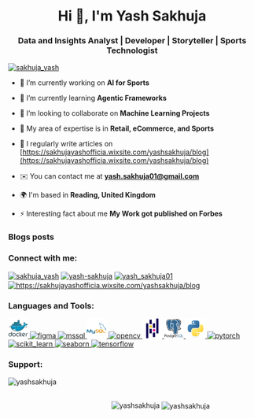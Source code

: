 <h1 align="center">Hi 👋, I'm Yash Sakhuja</h1>
<h3 align="center">Data and Insights Analyst | Developer | Storyteller | Sports Technologist</h3>


<p align="left"> <a href="https://twitter.com/sakhuja_yash" target="blank"><img src="https://img.shields.io/twitter/follow/sakhuja_yash?logo=twitter&style=for-the-badge" alt="sakhuja_yash" /></a> </p>

- 🔭 I’m currently working on **AI for Sports**

- 🌱 I’m currently learning **Agentic Frameworks**

- 👯 I’m looking to collaborate on **Machine Learning Projects**

- 🤝 My area of expertise is in **Retail, eCommerce, and Sports**

- 📝 I regularly write articles on [https://sakhujayashofficia.wixsite.com/yashsakhuja/blog](https://sakhujayashofficia.wixsite.com/yashsakhuja/blog)

- ✉️ You can contact me at **yash.sakhuja01@gmail.com**

- 🌍 I'm based in **Reading, United Kingdom**

- ⚡ Interesting fact about me **My Work got published on Forbes**

### Blogs posts
<!-- BLOG-POST-LIST:START -->
<!-- BLOG-POST-LIST:END -->

<h3 align="left">Connect with me:</h3>
<p align="left">
<a href="https://twitter.com/sakhuja_yash" target="blank"><img align="center" src="https://raw.githubusercontent.com/rahuldkjain/github-profile-readme-generator/master/src/images/icons/Social/twitter.svg" alt="sakhuja_yash" height="30" width="40" /></a>
<a href="https://linkedin.com/in/yash-sakhuja" target="blank"><img align="center" src="https://raw.githubusercontent.com/rahuldkjain/github-profile-readme-generator/master/src/images/icons/Social/linked-in-alt.svg" alt="yash-sakhuja" height="30" width="40" /></a>
<a href="https://www.hackerrank.com/yash_sakhuja01" target="blank"><img align="center" src="https://raw.githubusercontent.com/rahuldkjain/github-profile-readme-generator/master/src/images/icons/Social/hackerrank.svg" alt="yash_sakhuja01" height="30" width="40" /></a>
<a href="/https://sakhujayashofficia.wixsite.com/yashsakhuja/blog" target="blank"><img align="center" src="https://raw.githubusercontent.com/rahuldkjain/github-profile-readme-generator/master/src/images/icons/Social/rss.svg" alt="https://sakhujayashofficia.wixsite.com/yashsakhuja/blog" height="30" width="40" /></a>
</p>

<h3 align="left">Languages and Tools:</h3>
<p align="left"> <a href="https://www.docker.com/" target="_blank" rel="noreferrer"> <img src="https://raw.githubusercontent.com/devicons/devicon/master/icons/docker/docker-original-wordmark.svg" alt="docker" width="40" height="40"/> </a> <a href="https://www.figma.com/" target="_blank" rel="noreferrer"> <img src="https://www.vectorlogo.zone/logos/figma/figma-icon.svg" alt="figma" width="40" height="40"/> </a> <a href="https://www.microsoft.com/en-us/sql-server" target="_blank" rel="noreferrer"> <img src="https://www.svgrepo.com/show/303229/microsoft-sql-server-logo.svg" alt="mssql" width="40" height="40"/> </a> <a href="https://www.mysql.com/" target="_blank" rel="noreferrer"> <img src="https://raw.githubusercontent.com/devicons/devicon/master/icons/mysql/mysql-original-wordmark.svg" alt="mysql" width="40" height="40"/> </a> <a href="https://opencv.org/" target="_blank" rel="noreferrer"> <img src="https://www.vectorlogo.zone/logos/opencv/opencv-icon.svg" alt="opencv" width="40" height="40"/> </a> <a href="https://pandas.pydata.org/" target="_blank" rel="noreferrer"> <img src="https://raw.githubusercontent.com/devicons/devicon/2ae2a900d2f041da66e950e4d48052658d850630/icons/pandas/pandas-original.svg" alt="pandas" width="40" height="40"/> </a> <a href="https://www.postgresql.org" target="_blank" rel="noreferrer"> <img src="https://raw.githubusercontent.com/devicons/devicon/master/icons/postgresql/postgresql-original-wordmark.svg" alt="postgresql" width="40" height="40"/> </a> <a href="https://www.python.org" target="_blank" rel="noreferrer"> <img src="https://raw.githubusercontent.com/devicons/devicon/master/icons/python/python-original.svg" alt="python" width="40" height="40"/> </a> <a href="https://pytorch.org/" target="_blank" rel="noreferrer"> <img src="https://www.vectorlogo.zone/logos/pytorch/pytorch-icon.svg" alt="pytorch" width="40" height="40"/> </a> <a href="https://scikit-learn.org/" target="_blank" rel="noreferrer"> <img src="https://upload.wikimedia.org/wikipedia/commons/0/05/Scikit_learn_logo_small.svg" alt="scikit_learn" width="40" height="40"/> </a> <a href="https://seaborn.pydata.org/" target="_blank" rel="noreferrer"> <img src="https://seaborn.pydata.org/_images/logo-mark-lightbg.svg" alt="seaborn" width="40" height="40"/> </a> <a href="https://www.tensorflow.org" target="_blank" rel="noreferrer"> <img src="https://www.vectorlogo.zone/logos/tensorflow/tensorflow-icon.svg" alt="tensorflow" width="40" height="40"/> </a> </p>

<h3 align="left">Support:</h3>
<p><a href="https://www.buymeacoffee.com/yashsakhuja"> <img align="left" src="https://cdn.buymeacoffee.com/buttons/v2/default-yellow.png" height="50" width="210" alt="yashsakhuja" /></a></p><br><br>

<p><img align="left" src="https://github-readme-stats.vercel.app/api/top-langs?username=yashsakhuja&show_icons=true&locale=en&layout=compact" alt="yashsakhuja" /></p>

<p>&nbsp;<img align="center" src="https://github-readme-stats.vercel.app/api?username=yashsakhuja&show_icons=true&locale=en" alt="yashsakhuja" /></p>

